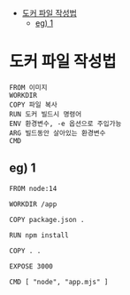 - [도커 파일 작성법](#도커-파일-작성법)
  - [eg) 1](#eg-1)

# 도커 파일 작성법


```
FROM 이미지
WORKDIR
COPY 파일 복사
RUN 도커 빌드시 명령어
ENV 환경변수, -e 옵션으로 주입가능
ARG 빌드동안 살아있는 환경변수
CMD 
```

## eg) 1

```
FROM node:14

WORKDIR /app

COPY package.json .

RUN npm install

COPY . .

EXPOSE 3000

CMD [ "node", "app.mjs" ]
```